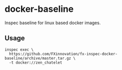 # docker-baseline
Inspec baseline for linux based docker images.

## Usage
```
inspec exec \
  https://github.com/FXinnovation/fx-inspec-docker-baseline/archive/master.tar.gz \
  -t docker://zen_chatelet
```
